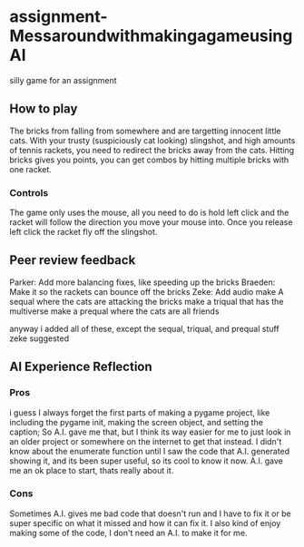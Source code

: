 # assignment-MessaroundwithmakingagameusingAI
silly game for an assignment
## How to play
The bricks from falling from somewhere and are targetting innocent little cats. With your trusty (suspiciously cat looking) slingshot, and high amounts of tennis rackets, you need to redirect the bricks away from the cats.
Hitting bricks gives you points, you can get combos by hitting multiple bricks with one racket.
### Controls
The game only uses the mouse, all you need to do is hold left click and the racket will follow the direction you move your mouse into. Once you release left click the racket fly off the slingshot.
## Peer review feedback
Parker:
    Add more balancing fixes, like speeding up the bricks
Braeden:
    Make it so the rackets can bounce off the bricks
Zeke:
    Add audio
    make A sequal where the cats are attacking the bricks
    make a triqual that has the multiverse
    make a prequal where the cats are all friends

anyway i added all of these, except the sequal, triqual, and prequal stuff zeke suggested
## AI Experience Reflection
### Pros
i guess I always forget the first parts of making a pygame project, like including the pygame init, making the screen object, and setting the caption; So A.I. gave me that, but I think its way easier for me to just look in an older project or somewhere on the internet to get that instead.
I didn't know about the enumerate function until I saw the code that A.I. generated showing it, and its been super useful, so its cool to know it now.
A.I. gave me an ok place to start, thats really about it.
### Cons
Sometimes A.I. gives me bad code that doesn't run and I have to fix it or be super specific on what it missed and how it can fix it.
I also kind of enjoy making some of the code, I don't need an A.I. to make it for me.